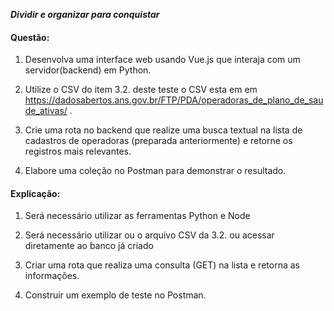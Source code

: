 
_**Dividir e organizar para conquistar**_

#### **Questão:**

1. Desenvolva uma interface web usando Vue.js que interaja com um servidor(backend) em Python.

2. Utilize o CSV do item 3.2. deste teste o CSV esta em em https://dadosabertos.ans.gov.br/FTP/PDA/operadoras_de_plano_de_saude_ativas/ .

3. Crie uma rota no backend que realize uma busca textual na lista de cadastros de operadoras (preparada anteriormente) e retorne os registros mais relevantes.

4. Elabore uma coleção no Postman para demonstrar o resultado. 

#### **Explicação:**

1. Será necessário utilizar as ferramentas Python e Node

2. Será necessário utilizar ou o arquivo CSV da 3.2. ou acessar diretamente ao banco já criado

3. Criar uma rota que realiza uma consulta (GET) na lista e retorna as informações. 

4. Construir um exemplo de teste no Postman.
